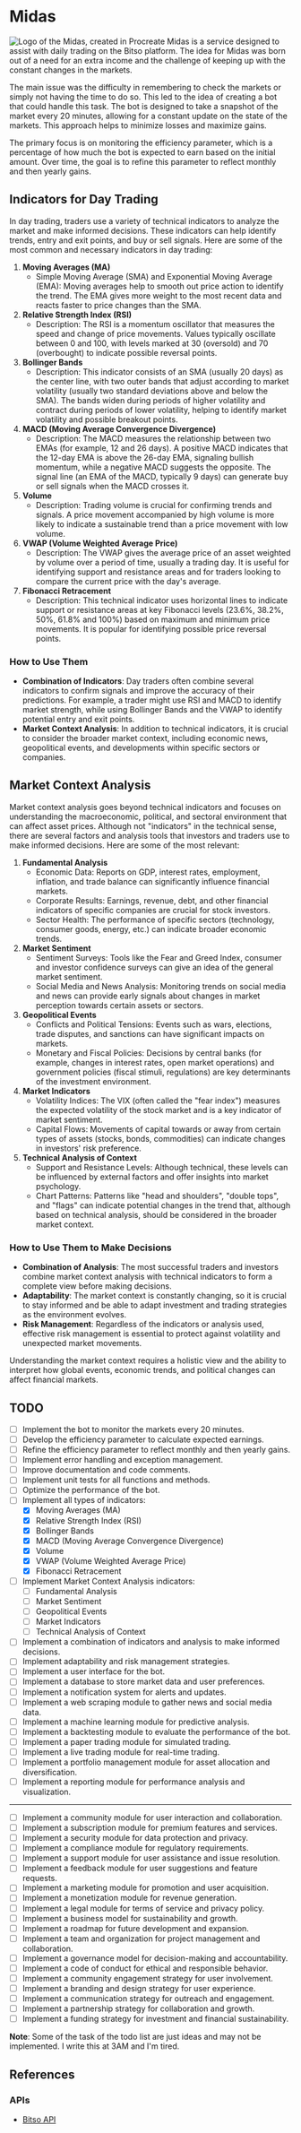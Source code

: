 # Midas 
![Logo of the Midas, created in Procreate](assets%2Flogo.png)
Midas is a service designed to assist with daily trading on the Bitso platform. The idea for Midas was born out of a need for an extra income and the challenge of keeping up with the constant changes in the markets. 

The main issue was the difficulty in remembering to check the markets or simply not having the time to do so. This led to the idea of creating a bot that could handle this task. The bot is designed to take a snapshot of the market every 20 minutes, allowing for a constant update on the state of the markets. This approach helps to minimize losses and maximize gains.

The primary focus is on monitoring the efficiency parameter, which is a percentage of how much the bot is expected to earn based on the initial amount. Over time, the goal is to refine this parameter to reflect monthly and then yearly gains.

## Indicators for Day Trading

In day trading, traders use a variety of technical indicators to analyze the market and make informed decisions. These indicators can help identify trends, entry and exit points, and buy or sell signals. Here are some of the most common and necessary indicators in day trading:

1. **Moving Averages (MA)**
   - Simple Moving Average (SMA) and Exponential Moving Average (EMA): Moving averages help to smooth out price action to identify the trend. The EMA gives more weight to the most recent data and reacts faster to price changes than the SMA.
2. **Relative Strength Index (RSI)**
   - Description: The RSI is a momentum oscillator that measures the speed and change of price movements. Values typically oscillate between 0 and 100, with levels marked at 30 (oversold) and 70 (overbought) to indicate possible reversal points.
3. **Bollinger Bands**
   - Description: This indicator consists of an SMA (usually 20 days) as the center line, with two outer bands that adjust according to market volatility (usually two standard deviations above and below the SMA). The bands widen during periods of higher volatility and contract during periods of lower volatility, helping to identify market volatility and possible breakout points.
4. **MACD (Moving Average Convergence Divergence)**
   - Description: The MACD measures the relationship between two EMAs (for example, 12 and 26 days). A positive MACD indicates that the 12-day EMA is above the 26-day EMA, signaling bullish momentum, while a negative MACD suggests the opposite. The signal line (an EMA of the MACD, typically 9 days) can generate buy or sell signals when the MACD crosses it.
5. **Volume**
   - Description: Trading volume is crucial for confirming trends and signals. A price movement accompanied by high volume is more likely to indicate a sustainable trend than a price movement with low volume.
6. **VWAP (Volume Weighted Average Price)**
   - Description: The VWAP gives the average price of an asset weighted by volume over a period of time, usually a trading day. It is useful for identifying support and resistance areas and for traders looking to compare the current price with the day's average.
7. **Fibonacci Retracement**
   - Description: This technical indicator uses horizontal lines to indicate support or resistance areas at key Fibonacci levels (23.6%, 38.2%, 50%, 61.8% and 100%) based on maximum and minimum price movements. It is popular for identifying possible price reversal points.

### How to Use Them

- **Combination of Indicators**: Day traders often combine several indicators to confirm signals and improve the accuracy of their predictions. For example, a trader might use RSI and MACD to identify market strength, while using Bollinger Bands and the VWAP to identify potential entry and exit points.
- **Market Context Analysis**: In addition to technical indicators, it is crucial to consider the broader market context, including economic news, geopolitical events, and developments within specific sectors or companies.

## Market Context Analysis

Market context analysis goes beyond technical indicators and focuses on understanding the macroeconomic, political, and sectoral environment that can affect asset prices. Although not "indicators" in the technical sense, there are several factors and analysis tools that investors and traders use to make informed decisions. Here are some of the most relevant:

1. **Fundamental Analysis**
   - Economic Data: Reports on GDP, interest rates, employment, inflation, and trade balance can significantly influence financial markets.
   - Corporate Results: Earnings, revenue, debt, and other financial indicators of specific companies are crucial for stock investors.
   - Sector Health: The performance of specific sectors (technology, consumer goods, energy, etc.) can indicate broader economic trends.
2. **Market Sentiment**
   - Sentiment Surveys: Tools like the Fear and Greed Index, consumer and investor confidence surveys can give an idea of the general market sentiment.
   - Social Media and News Analysis: Monitoring trends on social media and news can provide early signals about changes in market perception towards certain assets or sectors.
3. **Geopolitical Events**
   - Conflicts and Political Tensions: Events such as wars, elections, trade disputes, and sanctions can have significant impacts on markets.
   - Monetary and Fiscal Policies: Decisions by central banks (for example, changes in interest rates, open market operations) and government policies (fiscal stimuli, regulations) are key determinants of the investment environment.
4. **Market Indicators**
   - Volatility Indices: The VIX (often called the "fear index") measures the expected volatility of the stock market and is a key indicator of market sentiment.
   - Capital Flows: Movements of capital towards or away from certain types of assets (stocks, bonds, commodities) can indicate changes in investors' risk preference.
5. **Technical Analysis of Context**
   - Support and Resistance Levels: Although technical, these levels can be influenced by external factors and offer insights into market psychology.
   - Chart Patterns: Patterns like "head and shoulders", "double tops", and "flags" can indicate potential changes in the trend that, although based on technical analysis, should be considered in the broader market context.

### How to Use Them to Make Decisions

- **Combination of Analysis**: The most successful traders and investors combine market context analysis with technical indicators to form a complete view before making decisions.
- **Adaptability**: The market context is constantly changing, so it is crucial to stay informed and be able to adapt investment and trading strategies as the environment evolves.
- **Risk Management**: Regardless of the indicators or analysis used, effective risk management is essential to protect against volatility and unexpected market movements.

Understanding the market context requires a holistic view and the ability to interpret how global events, economic trends, and political changes can affect financial markets.

## TODO
- [ ] Implement the bot to monitor the markets every 20 minutes.
- [ ] Develop the efficiency parameter to calculate expected earnings.
- [ ] Refine the efficiency parameter to reflect monthly and then yearly gains.
- [ ] Implement error handling and exception management.
- [ ] Improve documentation and code comments.
- [ ] Implement unit tests for all functions and methods.
- [ ] Optimize the performance of the bot.
- [ ] Implement all types of indicators:
    - [X] Moving Averages (MA)
    - [X] Relative Strength Index (RSI)
    - [X] Bollinger Bands
    - [X] MACD (Moving Average Convergence Divergence)
    - [X] Volume
    - [X] VWAP (Volume Weighted Average Price)
    - [X] Fibonacci Retracement
- [ ] Implement Market Context Analysis indicators:
    - [ ] Fundamental Analysis
    - [ ] Market Sentiment
    - [ ] Geopolitical Events
    - [ ] Market Indicators
    - [ ] Technical Analysis of Context
- [ ] Implement a combination of indicators and analysis to make informed decisions.
- [ ] Implement adaptability and risk management strategies.
- [ ] Implement a user interface for the bot.
- [ ] Implement a database to store market data and user preferences.
- [ ] Implement a notification system for alerts and updates.
- [ ] Implement a web scraping module to gather news and social media data.
- [ ] Implement a machine learning module for predictive analysis.
- [ ] Implement a backtesting module to evaluate the performance of the bot.
- [ ] Implement a paper trading module for simulated trading.
- [ ] Implement a live trading module for real-time trading.
- [ ] Implement a portfolio management module for asset allocation and diversification.
- [ ] Implement a reporting module for performance analysis and visualization.

--- 
- [ ] Implement a community module for user interaction and collaboration.
- [ ] Implement a subscription module for premium features and services.
- [ ] Implement a security module for data protection and privacy.
- [ ] Implement a compliance module for regulatory requirements.
- [ ] Implement a support module for user assistance and issue resolution.
- [ ] Implement a feedback module for user suggestions and feature requests.
- [ ] Implement a marketing module for promotion and user acquisition.
- [ ] Implement a monetization module for revenue generation.
- [ ] Implement a legal module for terms of service and privacy policy.
- [ ] Implement a business model for sustainability and growth.
- [ ] Implement a roadmap for future development and expansion.
- [ ] Implement a team and organization for project management and collaboration.
- [ ] Implement a governance model for decision-making and accountability.
- [ ] Implement a code of conduct for ethical and responsible behavior.
- [ ] Implement a community engagement strategy for user involvement.
- [ ] Implement a branding and design strategy for user experience.
- [ ] Implement a communication strategy for outreach and engagement.
- [ ] Implement a partnership strategy for collaboration and growth.
- [ ] Implement a funding strategy for investment and financial sustainability.

**Note**: Some of the task of the todo list are just ideas and may not be implemented. I write this at 3AM and I'm tired.

## References
### APIs
   - [Bitso API](https://docs.bitso.com/bitso-api/docs/api-overview)
